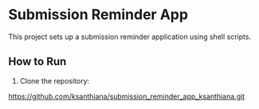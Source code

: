# Submission Reminder App

This project sets up a submission reminder application using shell scripts.

## How to Run

1. Clone the repository:

https://github.com/ksanthiana/submission_reminder_app_ksanthiana.git
